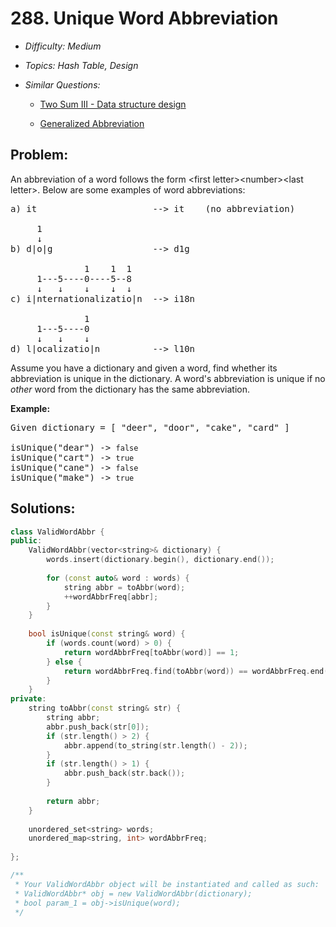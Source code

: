 # 288. Unique Word Abbreviation

* *Difficulty: Medium*

* *Topics: Hash Table, Design*

* *Similar Questions:*

  * [Two Sum III - Data structure design](two-sum-iii-data-structure-design.md)

  * [Generalized Abbreviation](generalized-abbreviation.md)

## Problem:

<p>An abbreviation of a word follows the form &lt;first letter&gt;&lt;number&gt;&lt;last letter&gt;. Below are some examples of word abbreviations:</p>

<pre>
a) it                      --&gt; it    (no abbreviation)

     1
     &darr;
b) d|o|g                   --&gt; d1g

              1    1  1
     1---5----0----5--8
     &darr;   &darr;    &darr;    &darr;  &darr;    
c) i|nternationalizatio|n  --&gt; i18n

              1
     1---5----0
&nbsp;    &darr;   &darr;    &darr;
d) l|ocalizatio|n          --&gt; l10n
</pre>

<p>Assume you have a dictionary and given a word, find whether its abbreviation is unique in the dictionary. A word&#39;s abbreviation is unique if no <i>other</i> word from the dictionary has the same abbreviation.</p>

<p><strong>Example:</strong></p>

<pre>
Given dictionary = [ &quot;deer&quot;, &quot;door&quot;, &quot;cake&quot;, &quot;card&quot; ]

isUnique(&quot;dear&quot;) -&gt; <code>false</code>
isUnique(&quot;cart&quot;) -&gt; <code>true</code>
isUnique(&quot;cane&quot;) -&gt; <code>false</code>
isUnique(&quot;make&quot;) -&gt; <code>true</code>
</pre>

## Solutions:

```c++
class ValidWordAbbr {
public:
    ValidWordAbbr(vector<string>& dictionary) {
        words.insert(dictionary.begin(), dictionary.end());
        
        for (const auto& word : words) {
            string abbr = toAbbr(word);
            ++wordAbbrFreq[abbr];
        }
    }
    
    bool isUnique(const string& word) {
        if (words.count(word) > 0) {
            return wordAbbrFreq[toAbbr(word)] == 1;
        } else {
            return wordAbbrFreq.find(toAbbr(word)) == wordAbbrFreq.end();
        }
    }
private:
    string toAbbr(const string& str) {
        string abbr;
        abbr.push_back(str[0]);
        if (str.length() > 2) {
            abbr.append(to_string(str.length() - 2));
        }
        if (str.length() > 1) {
            abbr.push_back(str.back());
        }
        
        return abbr;
    }
    
    unordered_set<string> words;
    unordered_map<string, int> wordAbbrFreq;
    
};

/**
 * Your ValidWordAbbr object will be instantiated and called as such:
 * ValidWordAbbr* obj = new ValidWordAbbr(dictionary);
 * bool param_1 = obj->isUnique(word);
 */
```
